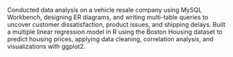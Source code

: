 Conducted data analysis on a vehicle resale company using MySQL Workbench, designing ER diagrams, and writing multi-table queries to uncover customer dissatisfaction, product issues, and shipping delays. Built a multiple linear regression model in R using the Boston Housing dataset to predict housing prices, applying data cleaning, correlation analysis, and visualizations with ggplot2.
